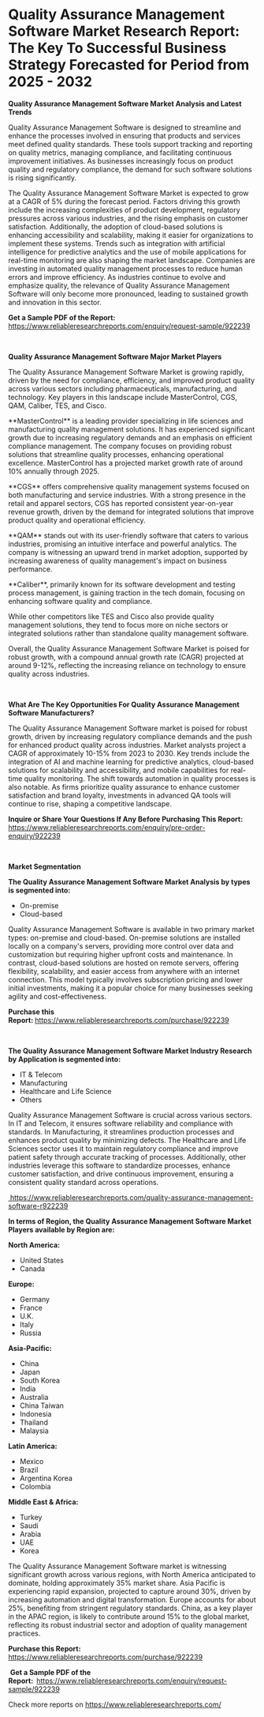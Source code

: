 <p><h1>Quality Assurance Management Software Market Research Report: The Key To Successful Business Strategy Forecasted for Period from 2025 - 2032</h1></p><p><strong>Quality Assurance Management Software Market Analysis and Latest Trends</strong></p>
<p><p>Quality Assurance Management Software is designed to streamline and enhance the processes involved in ensuring that products and services meet defined quality standards. These tools support tracking and reporting on quality metrics, managing compliance, and facilitating continuous improvement initiatives. As businesses increasingly focus on product quality and regulatory compliance, the demand for such software solutions is rising significantly.</p><p>The Quality Assurance Management Software Market is expected to grow at a CAGR of 5% during the forecast period. Factors driving this growth include the increasing complexities of product development, regulatory pressures across various industries, and the rising emphasis on customer satisfaction. Additionally, the adoption of cloud-based solutions is enhancing accessibility and scalability, making it easier for organizations to implement these systems. Trends such as integration with artificial intelligence for predictive analytics and the use of mobile applications for real-time monitoring are also shaping the market landscape. Companies are investing in automated quality management processes to reduce human errors and improve efficiency. As industries continue to evolve and emphasize quality, the relevance of Quality Assurance Management Software will only become more pronounced, leading to sustained growth and innovation in this sector.</p></p>
<p><strong>Get a Sample PDF of the Report:&nbsp;</strong> <a href="https://www.reliableresearchreports.com/enquiry/request-sample/922239?utm_campaign=2186&utm_medium=2&utm_source=Github&utm_content=ia&utm_term=07032025&utm_id=quality-assurance-management-software">https://www.reliableresearchreports.com/enquiry/request-sample/922239</a></p>
<p>&nbsp;</p>
<p><strong>Quality Assurance Management Software Major Market Players</strong></p>
<p><p>The Quality Assurance Management Software Market is growing rapidly, driven by the need for compliance, efficiency, and improved product quality across various sectors including pharmaceuticals, manufacturing, and technology. Key players in this landscape include MasterControl, CGS, QAM, Caliber, TES, and Cisco.</p><p>**MasterControl** is a leading provider specializing in life sciences and manufacturing quality management solutions. It has experienced significant growth due to increasing regulatory demands and an emphasis on efficient compliance management. The company focuses on providing robust solutions that streamline quality processes, enhancing operational excellence. MasterControl has a projected market growth rate of around 10% annually through 2025.</p><p>**CGS** offers comprehensive quality management systems focused on both manufacturing and service industries. With a strong presence in the retail and apparel sectors, CGS has reported consistent year-on-year revenue growth, driven by the demand for integrated solutions that improve product quality and operational efficiency. </p><p>**QAM** stands out with its user-friendly software that caters to various industries, promising an intuitive interface and powerful analytics. The company is witnessing an upward trend in market adoption, supported by increasing awareness of quality management's impact on business performance.</p><p>**Caliber**, primarily known for its software development and testing process management, is gaining traction in the tech domain, focusing on enhancing software quality and compliance.</p><p>While other competitors like TES and Cisco also provide quality management solutions, they tend to focus more on niche sectors or integrated solutions rather than standalone quality management software. </p><p>Overall, the Quality Assurance Management Software Market is poised for robust growth, with a compound annual growth rate (CAGR) projected at around 9-12%, reflecting the increasing reliance on technology to ensure quality across industries.</p></p>
<p>&nbsp;</p>
<p><strong>What Are The Key Opportunities For Quality Assurance Management Software Manufacturers?</strong></p>
<p><p>The Quality Assurance Management Software market is poised for robust growth, driven by increasing regulatory compliance demands and the push for enhanced product quality across industries. Market analysts project a CAGR of approximately 10-15% from 2023 to 2030. Key trends include the integration of AI and machine learning for predictive analytics, cloud-based solutions for scalability and accessibility, and mobile capabilities for real-time quality monitoring. The shift towards automation in quality processes is also notable. As firms prioritize quality assurance to enhance customer satisfaction and brand loyalty, investments in advanced QA tools will continue to rise, shaping a competitive landscape.</p></p>
<p><strong>Inquire or Share Your Questions If Any Before Purchasing This Report:</strong> <a href="https://www.reliableresearchreports.com/enquiry/pre-order-enquiry/922239?utm_campaign=2186&utm_medium=2&utm_source=Github&utm_content=ia&utm_term=07032025&utm_id=quality-assurance-management-software">https://www.reliableresearchreports.com/enquiry/pre-order-enquiry/922239</a></p>
<p>&nbsp;</p>
<p><strong>Market Segmentation</strong></p>
<p><strong>The Quality Assurance Management Software Market Analysis by types is segmented into:</strong></p>
<p><ul><li>On-premise</li><li>Cloud-based</li></ul></p>
<p><p>Quality Assurance Management Software is available in two primary market types: on-premise and cloud-based. On-premise solutions are installed locally on a company's servers, providing more control over data and customization but requiring higher upfront costs and maintenance. In contrast, cloud-based solutions are hosted on remote servers, offering flexibility, scalability, and easier access from anywhere with an internet connection. This model typically involves subscription pricing and lower initial investments, making it a popular choice for many businesses seeking agility and cost-effectiveness.</p></p>
<p><strong>Purchase this Report:&nbsp;</strong><a href="https://www.reliableresearchreports.com/purchase/922239?utm_campaign=2186&utm_medium=2&utm_source=Github&utm_content=ia&utm_term=07032025&utm_id=quality-assurance-management-software">https://www.reliableresearchreports.com/purchase/922239</a></p>
<p>&nbsp;</p>
<p><strong>The Quality Assurance Management Software Market Industry Research by Application is segmented into:</strong></p>
<p><ul><li>IT & Telecom</li><li>Manufacturing</li><li>Healthcare and Life Science</li><li>Others</li></ul></p>
<p><p>Quality Assurance Management Software is crucial across various sectors. In IT and Telecom, it ensures software reliability and compliance with standards. In Manufacturing, it streamlines production processes and enhances product quality by minimizing defects. The Healthcare and Life Sciences sector uses it to maintain regulatory compliance and improve patient safety through accurate tracking of processes. Additionally, other industries leverage this software to standardize processes, enhance customer satisfaction, and drive continuous improvement, ensuring a consistent quality standard across operations.</p></p>
<p><a href="https://www.reliableresearchreports.com/quality-assurance-management-software-r922239?utm_campaign=2186&utm_medium=2&utm_source=Github&utm_content=ia&utm_term=07032025&utm_id=quality-assurance-management-software">&nbsp;https://www.reliableresearchreports.com/quality-assurance-management-software-r922239</a></p>
<p><strong>In terms of Region, the Quality Assurance Management Software Market Players available by Region are:</strong></p>
<p>
    <p> <strong> North America: </strong>
        <ul>
            <li>United States</li>
            <li>Canada</li>
        </ul>
        </p> 
    <p> <strong> Europe: </strong>
        <ul>
            <li>Germany</li>
            <li>France</li>
            <li>U.K.</li>
            <li>Italy</li>
            <li>Russia</li>
        </ul>
        </p> 
    <p> <strong> Asia-Pacific: </strong>
        <ul>
            <li>China</li>
            <li>Japan</li>
            <li>South Korea</li>
            <li>India</li>
            <li>Australia</li>
            <li>China Taiwan</li>
            <li>Indonesia</li>
            <li>Thailand</li>
            <li>Malaysia</li>
        </ul>
        </p> 
    <p> <strong> Latin America: </strong>
        <ul>
            <li>Mexico</li>
            <li>Brazil</li>
            <li>Argentina Korea</li>
            <li>Colombia</li>
        </ul>
        </p> 
    <p> <strong> Middle East & Africa: </strong>
        <ul>
            <li>Turkey</li>
            <li>Saudi</li>
            <li>Arabia</li>
            <li>UAE</li>
            <li>Korea</li>
        </ul>
    </p>
    </p>
<p><p>The Quality Assurance Management Software market is witnessing significant growth across various regions, with North America anticipated to dominate, holding approximately 35% market share. Asia Pacific is experiencing rapid expansion, projected to capture around 30%, driven by increasing automation and digital transformation. Europe accounts for about 25%, benefiting from stringent regulatory standards. China, as a key player in the APAC region, is likely to contribute around 15% to the global market, reflecting its robust industrial sector and adoption of quality management practices.</p></p>
<p><strong>Purchase this Report: </strong><a href="https://www.reliableresearchreports.com/purchase/922239?utm_campaign=2186&utm_medium=2&utm_source=Github&utm_content=ia&utm_term=07032025&utm_id=quality-assurance-management-software">https://www.reliableresearchreports.com/purchase/922239</a></p>
<p>&nbsp;<strong>Get a Sample PDF of the Report:&nbsp;&nbsp;</strong><a href="https://www.reliableresearchreports.com/enquiry/request-sample/922239?utm_campaign=2186&utm_medium=2&utm_source=Github&utm_content=ia&utm_term=07032025&utm_id=quality-assurance-management-software">https://www.reliableresearchreports.com/enquiry/request-sample/922239</a></p>
<p><strong></strong></p>
<p>Check more reports on <a href="https://www.reliableresearchreports.com/?utm_campaign=2186&utm_medium=2&utm_source=Github&utm_content=ia&utm_term=07032025&utm_id=quality-assurance-management-software">https://www.reliableresearchreports.com/</a></p>